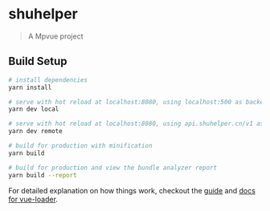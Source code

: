 # shuhelper

> A Mpvue project

## Build Setup

``` bash
# install dependencies
yarn install

# serve with hot reload at localhost:8080, using localhost:500 as backend
yarn dev local 

# serve with hot reload at localhost:8080, using api.shuhelper.cn/v1 as backend
yarn dev remote

# build for production with minification
yarn build

# build for production and view the bundle analyzer report
yarn build --report
```

For detailed explanation on how things work, checkout the [guide](http://vuejs-templates.github.io/webpack/) and [docs for vue-loader](http://vuejs.github.io/vue-loader).
